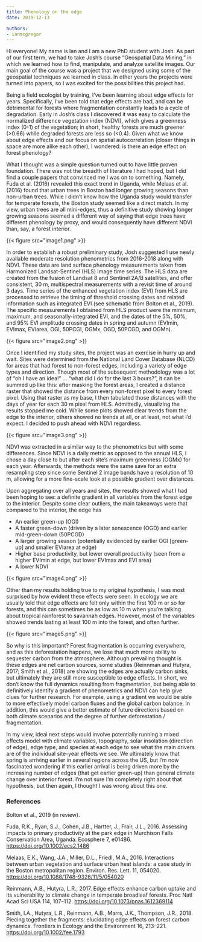 ```yaml
---
title: Phenology on the edge
date: 2019-12-13

authors:
- ianmcgregor
---
```


Hi everyone! My name is Ian and I am a new PhD student with Josh. As part of our first term, we had to take Josh’s course “Geospatial Data Mining,” in which we learned how to find, manipulate, and analyze satellite images. Our main goal of the course was a project that we designed using some of the geospatial techniques we learned in class. In other years the projects were turned into papers, so I was excited for the possibilities this project had.

<!--more-->

Being a field ecologist by training, I’ve been learning about edge effects for years. Specifically, I’ve been told that edge effects are bad, and can be detrimental for forests where fragmentation constantly leads to a cycle of degradation. Early in Josh’s class I discovered it was easy to calculate the normalized difference vegetation index (NDVI), which gives a greenness index (0-1) of the vegetation; in short, healthy forests are much greener (>0.66) while degraded forests are less so (<0.4). Given what we know about edge effects and our focus on spatial autocorrelation (closer things in space are more alike each other), I wondered: is there an edge effect on forest phenology?

What I thought was a simple question turned out to have little proven foundation. There was not the breadth of literature I had hoped, but I did find a couple papers that convinced me I was on to something. Namely, Fuda et al. (2016) revealed this exact trend in Uganda, while Melaas et al. (2016) found that urban trees in Boston had longer growing seasons than non-urban trees. While I didn’t know how the Uganda study would transfer for temperate forests, the Boston study seemed like a direct match. In my view, urban trees are all mini-edges, thus a definitive study showing longer growing seasons seemed a different way of saying that edge trees have different phenology by proxy, and would consequently have different NDVI than, say, a forest interior.

{{< figure src="image1.png" >}}

In order to establish a robust preliminary study, Josh suggested I use newly available moderate resolution phenometrics from 2016-2018 along with NDVI. These data are land surface phenology measurements taken from Harmonized Landsat-Sentinel (HLS) image time series. The HLS data are created from the fusion of Landsat 8 and Sentinel 2A/B satellites, and offer consistent, 30 m, multispectral measurements with a revisit time of around 3 days. Time series of the enhanced vegetation index (EVI) from HLS are processed to retrieve the timing of threshold crossing dates and related information such as integrated EVI (see schematic from Bolton et al., 2019). The specific measurements I obtained from HLS product were the minimum, maximum, and seasonally-integrated EVI, and the dates of the 5%, 50%, and 95% EVI amplitude crossing dates in spring and autumn (EVImin, EVImax, EVIarea, OGI, 50PCGI, OGMx, OGD, 50PCGD, and OGMn).

{{< figure src="image2.png" >}}

Once I identified my study sites, the project was an exercise in hurry up and wait. Sites were determined from the National Land Cover Database (NLCD) for areas that had forest to non-forest edges, including a variety of edge types and direction. Though most of the subsequent methodology was a lot of “oh I have an idea!” … “what did I do for the last 3 hours?”, it can be summed up like this: after masking the forest areas, I created a distance raster that showed the distance from every non-forest pixel to every forest pixel. Using that raster as my base, I then tabulated those distances with the days of year for each 30 m pixel from HLS. Admittedly, visualizing the results stopped me cold. While some plots showed clear trends from the edge to the interior, others showed no trends at all, or at least, not what I’d expect. I decided to push ahead with NDVI regardless.

{{< figure src="image3.png" >}}

NDVI was extracted in a similar way to the phenometrics but with some differences. Since NDVI is a daily metric as opposed to the annual HLS, I chose a day close to but after each site’s maximum greenness (OGMx) for each year. Afterwards, the methods were the same save for an extra resampling step since some Sentinel 2 image bands have a resolution of 10 m, allowing for a more fine-scale look at a possible gradient over distances.

Upon aggregating over all years and sites, the results showed what I had been hoping to see: a definite gradient in all variables from the forest edge to the interior. Despite some clear outliers, the main takeaways were that compared to the interior, the edge has
- An earlier green-up (OGI)
- A faster green-down (driven by a later senescence (OGD) and earlier mid-green-down (50PCGD)
- A larger growing season (potentially evidenced by earlier OGI [green-up] and smaller EVIarea at edge)
- Higher base productivity, but lower overall productivity (seen from a higher EVImin at edge, but lower EVImax and EVI area)
- A lower NDVI

{{< figure src="image4.png" >}}

Other than my results holding true to my original hypothesis, I was most surprised by how evident these effects were seen. In ecology we are usually told that edge effects are felt only within the first 100 m or so for forests, and this can sometimes be as low as 10 m when you’re talking about tropical rainforest to savannah edges. However, most of the variables showed trends lasting at least 100 m into the forest, and often further.

{{< figure src="image5.png" >}}

So why is this important? Forest fragmentation is occurring everywhere, and as this deforestation happens, we lose that much more ability to sequester carbon from the atmosphere. Although prevailing thought is these edges are net carbon sources, some studies (Reinnman and Hutyra, 2017; Smith et al., 2018) are showing the edges are actually carbon sinks, but ultimately they are still more susceptible to edge effects. In short, we don’t know the full dynamics resulting from fragmentation, but being able to definitively identify a gradient of phenometrics and NDVI can help give clues for further research. For example, using a gradient we would be able to more effectively model carbon fluxes and the global carbon balance. In addition, this would give a better estimate of future directions based on both climate scenarios and the degree of further deforestation / fragmentation.

In my view, ideal next steps would involve potentially running a mixed effects model with climate variables, topography, solar insolation (direction of edge), edge type, and species at each edge to see what the main drivers are of the individual site-year effects we see. We ultimately know that spring is arriving earlier in several regions across the US, but I’m now fascinated wondering if this earlier arrival is being driven more by the increasing number of edges (that get earlier green-up) than general climate change over interior forest. I’m not sure I’m completely right about that hypothesis, but then again, I thought I was wrong about this one.

### References

Bolton et al., 2019 (in review).

Fuda, R.K., Ryan, S.J., Cohen, J.B., Hartter, J., Frair, J.L., 2016. Assessing impacts to primary productivity at the park edge in Murchison Falls Conservation Area, Uganda. Ecosphere 7, e01486. https://doi.org/10.1002/ecs2.1486

Melaas, E.K., Wang, J.A., Miller, D.L., Friedl, M.A., 2016. Interactions between urban vegetation and surface urban heat islands: a case study in the Boston metropolitan region. Environ. Res. Lett. 11, 054020. https://doi.org/10.1088/1748-9326/11/5/054020

Reinmann, A.B., Hutyra, L.R., 2017. Edge effects enhance carbon uptake and its vulnerability to climate change in temperate broadleaf forests. Proc Natl Acad Sci USA 114, 107–112. https://doi.org/10.1073/pnas.1612369114

Smith, I.A., Hutyra, L.R., Reinmann, A.B., Marrs, J.K., Thompson, J.R., 2018. Piecing together the fragments: elucidating edge effects on forest carbon dynamics. Frontiers in Ecology and the Environment 16, 213–221. https://doi.org/10.1002/fee.1793
